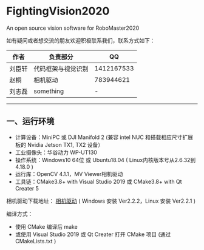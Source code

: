 # FightingVision2020
An open source vision software for RoboMaster2020

[^_^]: # (哈哈我是注释，不会在浏览器中显示)
[^_^]: # (战队还没有确定要开源，所以先注释掉)
[^_^]: # (本代码为中南大学FYT战队RoboMaster2020赛季视觉部分)

如有疑问或者想交流的朋友欢迎积极联系我们，联系方式如下：

|作者|负责部分|QQ|
|-|-|-|
|刘臣轩|代码框架与视觉识别|1412167533|
|赵桐|相机驱动|783944621|
|刘志磊|something|-|

---

## 一、运行环境
* 计算设备：MiniPC 或 DJI Manifold 2 (兼容 intel NUC 和搭载相应尺寸扩展板的 Nvidia Jetson TX1, TX2 设备）
* 工业摄像头：华谷动力 WP-UT130
* 操作系统：Windows10 64位 或 Ubuntu18.04 ( Linux内核版本号从2.6.32到4.18.0 )
* 运行库：OpenCV 4.1.1，MV Viewer相机驱动
* 工具链：CMake3.8+ with Visual Studio 2019 或 CMake3.8+ with Qt Creater 5

相机驱动下载地址：
[相机驱动](http://download.huaraytech.com/pub/sdk/) ( Windows 安装 Ver2.2.2，Linux 安装 Ver2.2.1 )

编译方式：
* 使用 CMake 编译后 make
* 或使用 Visual Studio 2019 或 Qt Creater 打开 CMake 项目 (通过 CMakeLists.txt )


